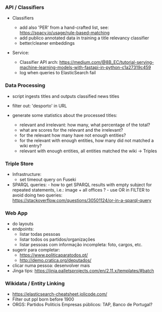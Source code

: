 ### API / Classifiers
   - Classifiers
     - add also 'PER' from a hand-crafted list, see: https://spacy.io/usage/rule-based-matching
     - add publico annotated data in training a title relevancy classifier 
     - better/cleaner embeddings
   
   - Service: 
     - Classifier API arch: 
        https://medium.com/@8B_EC/tutorial-serving-machine-learning-models-with-fastapi-in-python-c1a27319c459
     - log when queries to ElasticSearch fail
   

### Data Processing
 - script ingests titles and outputs classified news titles
 - filter out:
      'desporto' in URL
 
 - generate some statistics about the processed titles:
    - relevant and irrelevant: how many, what percentage of the total? 
    - what are scores for the relevant and the irrelevant?
    - for the relevant how many have not enough entities?
    - for the relevant with enough entities, how many did not matched a wiki entry?
    - relevant with enough entities, all entities matched the wiki -> Triples


### Triple Store
 - Infrastructure:
    - set timeout query on Fuseki
 - SPARQL queries:
        - how to get SPARQL results with empty subject for repeated statements, i.e.: image + all offices ?
        - use OR in FILTER to avoid doing two queries:
            https://stackoverflow.com/questions/30501124/or-in-a-sparql-query


### Web App
   - do layouts
   - endpoints:
        - listar todas pessoas
        - listar todos os partidos/organizações
        - listar pessoas com informação incompleta: foto, cargos, etc.
   - sugerir para completar:
        - https://www.politicaparatodos.pt/
        - http://demo.cratica.org/deputados/            
   - clicar numa pessoa: desenvolver mais
   - Jinga tips: https://jinja.palletsprojects.com/en/2.11.x/templates/#batch


### Wikidata / Entity Linking
 - https://elasticsearch-cheatsheet.jolicode.com/
 - Filter out ppl born before 1900
 - ORGS:
        Partidos Politicis
        Empresas públicos: TAP, Banco de Portugal?